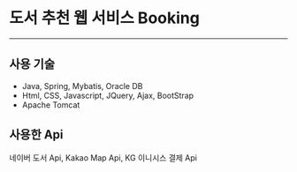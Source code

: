 # 도서 추천 웹 서비스 Booking
***
## 사용 기술 
- Java, Spring, Mybatis, Oracle DB
- Html, CSS, Javascript, JQuery, Ajax, BootStrap
- Apache Tomcat
 
## 사용한 Api
네이버 도서 Api, Kakao Map Api, KG 이니시스 결제 Api
